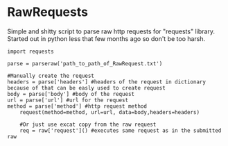 # RawRequests

Simple and shitty script to parse raw http requests for "requests" library. Started out in python less that few months ago so don't be too harsh.

    import requests
    
    parse = parseraw('path_to_path_of_RawRequest.txt')
    
    #Manually create the request
    headers = parse['headers'] #headers of the request in dictionary because of that can be easly used to create request
    body = parse['body'] #body of the request
    url = parse['url'] #url for the request
    method = parse['method'] #http request method
		request(method=method, url=url, data=body,headers=headers)
		
		#Or just use excat copy from the raw request
		req = raw['request']() #executes same request as in the submitted raw
